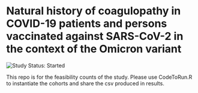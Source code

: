 Natural history of coagulopathy in COVID-19 patients and persons vaccinated against SARS-CoV-2 in the context of the Omicron variant 
=================

<img src="https://img.shields.io/badge/Study%20Status-Started-blue.svg" alt="Study Status: Started">

This repo is for the feasibility counts of the study.
Please use CodeToRun.R to instantiate the cohorts and share the csv produced in results.
